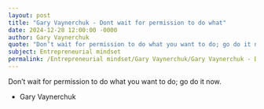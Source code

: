 ```yaml
---
layout: post
title: "Gary Vaynerchuk - Dont wait for permission to do what"
date: 2024-12-28 12:00:00 -0000
author: Gary Vaynerchuk
quote: "Don’t wait for permission to do what you want to do; go do it now."
subject: Entrepreneurial mindset
permalink: /Entrepreneurial mindset/Gary Vaynerchuk/Gary Vaynerchuk - Dont wait for permission to do what
---
```


Don’t wait for permission to do what you want to do; go do it now.

- Gary Vaynerchuk

